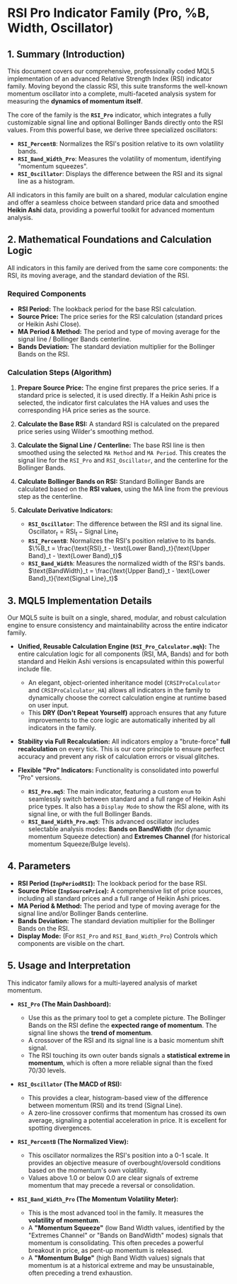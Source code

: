 # RSI Pro Indicator Family (Pro, %B, Width, Oscillator)

## 1. Summary (Introduction)

This document covers our comprehensive, professionally coded MQL5 implementation of an advanced Relative Strength Index (RSI) indicator family. Moving beyond the classic RSI, this suite transforms the well-known momentum oscillator into a complete, multi-faceted analysis system for measuring the **dynamics of momentum itself**.

The core of the family is the **`RSI_Pro`** indicator, which integrates a fully customizable signal line and optional Bollinger Bands directly onto the RSI values. From this powerful base, we derive three specialized oscillators:

* **`RSI_PercentB`**: Normalizes the RSI's position relative to its own volatility bands.
* **`RSI_Band_Width_Pro`**: Measures the volatility of momentum, identifying "momentum squeezes".
* **`RSI_Oscillator`**: Displays the difference between the RSI and its signal line as a histogram.

All indicators in this family are built on a shared, modular calculation engine and offer a seamless choice between standard price data and smoothed **Heikin Ashi** data, providing a powerful toolkit for advanced momentum analysis.

## 2. Mathematical Foundations and Calculation Logic

All indicators in this family are derived from the same core components: the RSI, its moving average, and the standard deviation of the RSI.

### Required Components

* **RSI Period:** The lookback period for the base RSI calculation.
* **Source Price:** The price series for the RSI calculation (standard prices or Heikin Ashi Close).
* **MA Period & Method:** The period and type of moving average for the signal line / Bollinger Bands centerline.
* **Bands Deviation:** The standard deviation multiplier for the Bollinger Bands on the RSI.

### Calculation Steps (Algorithm)

1. **Prepare Source Price:** The engine first prepares the price series. If a standard price is selected, it is used directly. If a Heikin Ashi price is selected, the indicator first calculates the HA values and uses the corresponding HA price series as the source.

2. **Calculate the Base RSI:** A standard RSI is calculated on the prepared price series using Wilder's smoothing method.

3. **Calculate the Signal Line / Centerline:** The base RSI line is then smoothed using the selected `MA Method` and `MA Period`. This creates the signal line for the `RSI_Pro` and `RSI_Oscillator`, and the centerline for the Bollinger Bands.

4. **Calculate Bollinger Bands on RSI:** Standard Bollinger Bands are calculated based on the **RSI values**, using the MA line from the previous step as the centerline.

5. **Calculate Derivative Indicators:**
    * **`RSI_Oscillator`**: The difference between the RSI and its signal line.
        $\text{Oscillator}_t = \text{RSI}_t - \text{Signal Line}_t$
    * **`RSI_PercentB`**: Normalizes the RSI's position relative to its bands.
        $\%B_t = \frac{\text{RSI}_t - \text{Lower Band}_t}{\text{Upper Band}_t - \text{Lower Band}_t}$
    * **`RSI_Band_Width`**: Measures the normalized width of the RSI's bands.
        $\text{BandWidth}_t = \frac{\text{Upper Band}_t - \text{Lower Band}_t}{\text{Signal Line}_t}$

## 3. MQL5 Implementation Details

Our MQL5 suite is built on a single, shared, modular, and robust calculation engine to ensure consistency and maintainability across the entire indicator family.

* **Unified, Reusable Calculation Engine (`RSI_Pro_Calculator.mqh`):** The entire calculation logic for all components (RSI, MA, Bands) and for both standard and Heikin Ashi versions is encapsulated within this powerful include file.
  * An elegant, object-oriented inheritance model (`CRSIProCalculator` and `CRSIProCalculator_HA`) allows all indicators in the family to dynamically choose the correct calculation engine at runtime based on user input.
  * This **DRY (Don't Repeat Yourself)** approach ensures that any future improvements to the core logic are automatically inherited by all indicators in the family.

* **Stability via Full Recalculation:** All indicators employ a "brute-force" **full recalculation** on every tick. This is our core principle to ensure perfect accuracy and prevent any risk of calculation errors or visual glitches.

* **Flexible "Pro" Indicators:** Functionality is consolidated into powerful "Pro" versions.
  * **`RSI_Pro.mq5`**: The main indicator, featuring a custom `enum` to seamlessly switch between standard and a full range of Heikin Ashi price types. It also has a `Display Mode` to show the RSI alone, with its signal line, or with the full Bollinger Bands.
  * **`RSI_Band_Width_Pro.mq5`**: This advanced oscillator includes selectable analysis modes: **Bands on BandWidth** (for dynamic momentum Squeeze detection) and **Extremes Channel** (for historical momentum Squeeze/Bulge levels).

## 4. Parameters

* **RSI Period (`InpPeriodRSI`):** The lookback period for the base RSI.
* **Source Price (`InpSourcePrice`):** A comprehensive list of price sources, including all standard prices and a full range of Heikin Ashi prices.
* **MA Period & Method:** The period and type of moving average for the signal line and/or Bollinger Bands centerline.
* **Bands Deviation:** The standard deviation multiplier for the Bollinger Bands on the RSI.
* **Display Mode:** (For `RSI_Pro` and `RSI_Band_Width_Pro`) Controls which components are visible on the chart.

## 5. Usage and Interpretation

This indicator family allows for a multi-layered analysis of market momentum.

* **`RSI_Pro` (The Main Dashboard):**
  * Use this as the primary tool to get a complete picture. The Bollinger Bands on the RSI define the **expected range of momentum**. The signal line shows the **trend of momentum**.
  * A crossover of the RSI and its signal line is a basic momentum shift signal.
  * The RSI touching its own outer bands signals a **statistical extreme in momentum**, which is often a more reliable signal than the fixed 70/30 levels.

* **`RSI_Oscillator` (The MACD of RSI):**
  * This provides a clear, histogram-based view of the difference between momentum (RSI) and its trend (Signal Line).
  * A zero-line crossover confirms that momentum has crossed its own average, signaling a potential acceleration in price. It is excellent for spotting divergences.

* **`RSI_PercentB` (The Normalized View):**
  * This oscillator normalizes the RSI's position into a 0-1 scale. It provides an objective measure of overbought/oversold conditions based on the momentum's own volatility.
  * Values above 1.0 or below 0.0 are clear signals of extreme momentum that may precede a reversal or consolidation.

* **`RSI_Band_Width_Pro` (The Momentum Volatility Meter):**
  * This is the most advanced tool in the family. It measures the **volatility of momentum**.
  * A **"Momentum Squeeze"** (low Band Width values, identified by the "Extremes Channel" or "Bands on BandWidth" modes) signals that momentum is consolidating. This often precedes a powerful breakout in price, as pent-up momentum is released.
  * A **"Momentum Bulge"** (high Band Width values) signals that momentum is at a historical extreme and may be unsustainable, often preceding a trend exhaustion.
